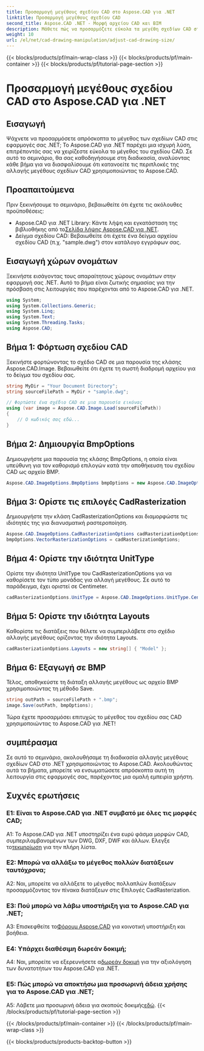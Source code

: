 ```yaml
---
title: Προσαρμογή μεγέθους σχεδίου CAD στο Aspose.CAD για .NET
linktitle: Προσαρμογή μεγέθους σχεδίου CAD
second_title: Aspose.CAD .NET - Μορφή αρχείου CAD και BIM
description: Μάθετε πώς να προσαρμόζετε εύκολα τα μεγέθη σχεδίων CAD στο .NET χρησιμοποιώντας το Aspose.CAD. Ακολουθήστε τον βήμα προς βήμα οδηγό μας για απρόσκοπτη αλλαγή μεγέθους.
weight: 10
url: /el/net/cad-drawing-manipulation/adjust-cad-drawing-size/
---
```


{{< blocks/products/pf/main-wrap-class >}}
{{< blocks/products/pf/main-container >}}
{{< blocks/products/pf/tutorial-page-section >}}

# Προσαρμογή μεγέθους σχεδίου CAD στο Aspose.CAD για .NET

## Εισαγωγή

Ψάχνετε να προσαρμόσετε απρόσκοπτα το μέγεθος των σχεδίων CAD στις εφαρμογές σας .NET; Το Aspose.CAD για .NET παρέχει μια ισχυρή λύση, επιτρέποντάς σας να χειρίζεστε εύκολα το μέγεθος του σχεδίου CAD. Σε αυτό το σεμινάριο, θα σας καθοδηγήσουμε στη διαδικασία, αναλύοντας κάθε βήμα για να διασφαλίσουμε ότι κατανοείτε τις περιπλοκές της αλλαγής μεγέθους σχεδίων CAD χρησιμοποιώντας το Aspose.CAD.

## Προαπαιτούμενα

Πριν ξεκινήσουμε το σεμινάριο, βεβαιωθείτε ότι έχετε τις ακόλουθες προϋποθέσεις:

- Aspose.CAD για .NET Library: Κάντε λήψη και εγκατάσταση της βιβλιοθήκης από το[Σελίδα λήψης Aspose.CAD για .NET](https://releases.aspose.com/cad/net/).
- Δείγμα σχεδίου CAD: Βεβαιωθείτε ότι έχετε ένα δείγμα αρχείου σχεδίου CAD (π.χ. "sample.dwg") στον κατάλογο εγγράφων σας.

## Εισαγωγή χώρων ονομάτων

Ξεκινήστε εισάγοντας τους απαραίτητους χώρους ονομάτων στην εφαρμογή σας .NET. Αυτό το βήμα είναι ζωτικής σημασίας για την πρόσβαση στις λειτουργίες που παρέχονται από το Aspose.CAD για .NET.

```csharp
using System;
using System.Collections.Generic;
using System.Linq;
using System.Text;
using System.Threading.Tasks;
using Aspose.CAD;
```

## Βήμα 1: Φόρτωση σχεδίου CAD

Ξεκινήστε φορτώνοντας το σχέδιο CAD σε μια παρουσία της κλάσης Aspose.CAD.Image. Βεβαιωθείτε ότι έχετε τη σωστή διαδρομή αρχείου για το δείγμα του σχεδίου σας.

```csharp
string MyDir = "Your Document Directory";
string sourceFilePath = MyDir + "sample.dwg";

// Φορτώστε ένα σχέδιο CAD σε μια παρουσία εικόνας
using (var image = Aspose.CAD.Image.Load(sourceFilePath))
{
    // Ο κωδικός σας εδώ...
}
```

## Βήμα 2: Δημιουργία BmpOptions

Δημιουργήστε μια παρουσία της κλάσης BmpOptions, η οποία είναι υπεύθυνη για τον καθορισμό επιλογών κατά την αποθήκευση του σχεδίου CAD ως αρχείο BMP.

```csharp
Aspose.CAD.ImageOptions.BmpOptions bmpOptions = new Aspose.CAD.ImageOptions.BmpOptions();
```

## Βήμα 3: Ορίστε τις επιλογές CadRasterization

Δημιουργήστε την κλάση CadRasterizationOptions και διαμορφώστε τις ιδιότητές της για διανυσματική ραστεροποίηση.

```csharp
Aspose.CAD.ImageOptions.CadRasterizationOptions cadRasterizationOptions = new Aspose.CAD.ImageOptions.CadRasterizationOptions();
bmpOptions.VectorRasterizationOptions = cadRasterizationOptions;
```

## Βήμα 4: Ορίστε την ιδιότητα UnitType

Ορίστε την ιδιότητα UnitType του CadRasterizationOptions για να καθορίσετε τον τύπο μονάδας για αλλαγή μεγέθους. Σε αυτό το παράδειγμα, έχει οριστεί σε Centimeter.

```csharp
cadRasterizationOptions.UnitType = Aspose.CAD.ImageOptions.UnitType.Centimeter;
```

## Βήμα 5: Ορίστε την ιδιότητα Layouts

Καθορίστε τις διατάξεις που θέλετε να συμπεριλάβετε στο σχέδιο αλλαγής μεγέθους ορίζοντας την ιδιότητα Layouts.

```csharp
cadRasterizationOptions.Layouts = new string[] { "Model" };
```

## Βήμα 6: Εξαγωγή σε BMP

Τέλος, αποθηκεύστε τη διάταξη αλλαγής μεγέθους ως αρχείο BMP χρησιμοποιώντας τη μέθοδο Save.

```csharp
string outPath = sourceFilePath + ".bmp";
image.Save(outPath, bmpOptions);
```

Τώρα έχετε προσαρμόσει επιτυχώς το μέγεθος του σχεδίου σας CAD χρησιμοποιώντας το Aspose.CAD για .NET!

## συμπέρασμα

Σε αυτό το σεμινάριο, ακολουθήσαμε τη διαδικασία αλλαγής μεγέθους σχεδίων CAD στο .NET χρησιμοποιώντας το Aspose.CAD. Ακολουθώντας αυτά τα βήματα, μπορείτε να ενσωματώσετε απρόσκοπτα αυτή τη λειτουργία στις εφαρμογές σας, παρέχοντας μια ομαλή εμπειρία χρήστη.

## Συχνές ερωτήσεις

### Ε1: Είναι το Aspose.CAD για .NET συμβατό με όλες τις μορφές CAD;

 A1: Το Aspose.CAD για .NET υποστηρίζει ένα ευρύ φάσμα μορφών CAD, συμπεριλαμβανομένων των DWG, DXF, DWF και άλλων. Ελεγξε το[τεκμηρίωση](https://reference.aspose.com/cad/net/) για την πλήρη λίστα.

### Ε2: Μπορώ να αλλάξω το μέγεθος πολλών διατάξεων ταυτόχρονα;

A2: Ναι, μπορείτε να αλλάξετε το μέγεθος πολλαπλών διατάξεων προσαρμόζοντας τον πίνακα διατάξεων στις Επιλογές CadRasterization.

### Ε3: Πού μπορώ να λάβω υποστήριξη για το Aspose.CAD για .NET;

 A3: Επισκεφθείτε το[Φόρουμ Aspose.CAD](https://forum.aspose.com/c/cad/19) για κοινοτική υποστήριξη και βοήθεια.

### Ε4: Υπάρχει διαθέσιμη δωρεάν δοκιμή;

 A4: Ναι, μπορείτε να εξερευνήσετε α[δωρεάν δοκιμή](https://releases.aspose.com/) για την αξιολόγηση των δυνατοτήτων του Aspose.CAD για .NET.

### Ε5: Πώς μπορώ να αποκτήσω μια προσωρινή άδεια χρήσης για το Aspose.CAD για .NET;

 A5: Λάβετε μια προσωρινή άδεια για σκοπούς δοκιμής[εδώ](https://purchase.aspose.com/temporary-license/).
{{< /blocks/products/pf/tutorial-page-section >}}

{{< /blocks/products/pf/main-container >}}
{{< /blocks/products/pf/main-wrap-class >}}

{{< blocks/products/products-backtop-button >}}
